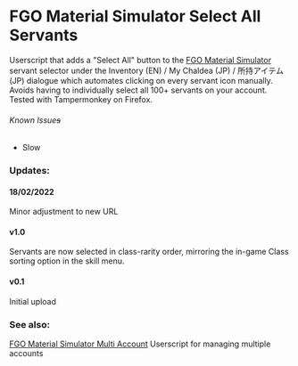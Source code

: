 # FGO Material Simulator Select All Servants
Userscript that adds a "Select All" button to the [FGO Material Simulator](http://fgosimulator.webcrow.jp/Material/) servant selector under the Inventory (EN) / My Chaldea (JP) / 所持アイテム (JP) dialogue which automates clicking on every servant icon manually. Avoids having to individually select all 100+ servants on your account. Tested with Tampermonkey on Firefox.

###### Known Issue~~s~~
 - Slow


### Updates:

#### 18/02/2022
Minor adjustment to new URL

#### v1.0
Servants are now selected in class-rarity order, mirroring the in-game Class sorting option in the skill menu.

#### v0.1
Initial upload


### See also:
[FGO Material Simulator Multi Account](https://github.com/Hoithmach/fgo_material_simulator_multi_account) Userscript for managing multiple accounts
